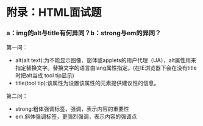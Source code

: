 # 附录：HTML面试题

### a：img的alt与title有何异同？b：strong与em的异同？

第一问：

* alt\(alt text\):为不能显示图像、窗体或applets的用户代理（UA），alt属性用来指定替换文字。替换文字的语言由lang属性指定。\(在IE浏览器下会在没有title时把alt当成 tool tip显示\)
* title\(tool tip\):该属性为设置该属性的元素提供建议性的信息。

第二问：

* strong:粗体强调标签，强调，表示内容的重要性
* em:斜体强调标签，更强烈强调，表示内容的强调点



